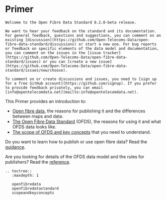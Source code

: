 # Primer

```{admonition} 0.2.0-beta release
Welcome to the Open Fibre Data Standard 0.2.0-beta release.

We want to hear your feedback on the standard and its documentation. For general feedback, questions and suggestions, you can comment on an existing [discussion](https://github.com/Open-Telecoms-Data/open-fibre-data-standard/discussions) or start a new one. For bug reports or feedback on specific elements of the data model and documentation, you can comment on the issues in the [issue tracker](https://github.com/Open-Telecoms-Data/open-fibre-data-standard/issues) or you can [create a new issue](https://github.com/Open-Telecoms-Data/open-fibre-data-standard/issues/new/choose).

To comment on or create discussions and issues, you need to [sign up for a free GitHub account](https://github.com/signup). If you prefer to provide feedback privately, you can email [info@opentelecomdata.net](mailto:info@opentelecomdata.net).
```

This Primer provides an introduction to:

- [Open fibre data](openfibredata), the reasons for publishing it and the differences between maps and data.
- [The Open Fibre Data Standard](openfibredatastandard) (OFDS), the reasons for using it and what OFDS data looks like.
- [The scope of OFDS and key concepts](scopeandkeyconcepts) that you need to understand.

Do you want to learn how to publish or use open fibre data? Read the [guidance](../guidance/index).

Are you looking for details of the OFDS data model and the rules for publishers? Read the [reference](../reference/index).

```{eval-rst}
.. toctree::
   :maxdepth: 1

   openfibredata
   openfibredatastandard
   scopeandkeyconcepts

```
